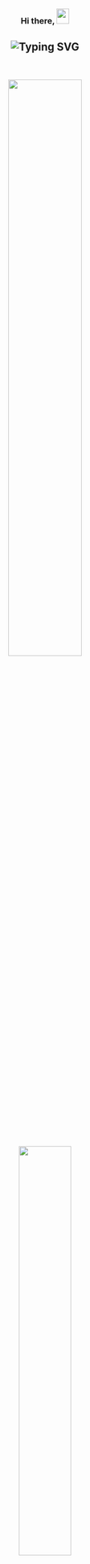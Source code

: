 <h3 align="center">
 Hi there, <img src="https://media.giphy.com/media/hvRJCLFzcasrR4ia7z/giphy.gif" width="25px" height="30px" />
</h3>

 <h2 align="center">
 
 ![Typing SVG](https://readme-typing-svg.herokuapp.com?font=firacode&color=%235BCDEC&size=26&duration=2500&center=true&vCenter=true&lines=Frontend+web+developer;loves+Errors;and+Adventures)
 
</h2>

 <br>
 
 <p align="center">
<img src="https://github-readme-streak-stats.herokuapp.com/?user=pushkardangi&" width="54%" />
<img src="https://github-readme-stats.vercel.app/api/top-langs/?username=pushkardangi&layout=compact" width="45.5%"/>
<p>
 
 <br>

<div>
 
 <p> Hi there! My name is Pushkar Dangi and I'm a Bachelor's student who loves working with React. I have experience with HTML, CSS, and JavaScript, and loves exprimenting with new things. </p>
 
<p> Oh, and before I forget - I have a little joke for you. Why do programmers prefer dark mode? Because light attracts bugs! </p>
 
<p> In all seriousness though, I'm passionate about building meaningful projects with React and I'm eager to collaborate with others who share that passion. If you're interested in working on a project together, feel free to reach out to me at pushkardangi746@gmail.com. So don't hesitate to drop me a line if you have a project in mind or just want to have a chit-chat about web technologies. I can't wait to hear from you. </p>
</div>

<br>
 
<div align="center">
 
 <h3> Lets connect </h3>

[![LinkedIn](https://img.shields.io/badge/linkedin-%230077B5.svg?style=for-the-badge&logo=linkedin&logoColor=white)](https://www.linkedin.com/in/pushkardangi/)
 <a href="mailto:pushkardangi.com"> ![Gmail](https://img.shields.io/badge/Gmail-D14836?style=for-the-badge&logo=gmail&logoColor=white) </a>
 
</div>

<br>

<table align="center">
<tr>  
 <td>
  
![HTML5](https://img.shields.io/badge/html5-%23E34F26.svg?style=for-the-badge&logo=html5&logoColor=white)
![CSS3](https://img.shields.io/badge/css3-%231572B6.svg?style=for-the-badge&logo=css3&logoColor=white)
![JavaScript](https://img.shields.io/badge/javascript-%23323330.svg?style=for-the-badge&logo=javascript&logoColor=%23F7DF1E)
![React](https://img.shields.io/badge/react-%2320232a.svg?style=for-the-badge&logo=react&logoColor=%2361DAFB)
![TailwindCSS](https://img.shields.io/badge/tailwindcss-%2338B2AC.svg?style=for-the-badge&logo=tailwind-css&logoColor=white)
![Bootstrap](https://img.shields.io/badge/bootstrap-%23563D7C.svg?style=for-the-badge&logo=bootstrap&logoColor=white)
![Git](https://img.shields.io/badge/git-%23F05033.svg?style=for-the-badge&logo=git&logoColor=white)
  
</td></tr>
<tr><td>
     
![C](https://img.shields.io/badge/c-%2300599C.svg?style=for-the-badge&logo=c&logoColor=white)
![C++](https://img.shields.io/badge/c++-%2300599C.svg?style=for-the-badge&logo=c%2B%2B&logoColor=white)
![Python](https://img.shields.io/badge/python-3670A0?style=for-the-badge&logo=python&logoColor=ffdd54)
![MySQL](https://img.shields.io/badge/mysql-%2300f.svg?style=for-the-badge&logo=mysql&logoColor=white)
![Visual Studio Code](https://img.shields.io/badge/Visual%20Studio%20Code-0078d7.svg?style=for-the-badge&logo=visual-studio-code&logoColor=white)
![Notion](https://img.shields.io/badge/Notion-%23000000.svg?style=for-the-badge&logo=notion&logoColor=white)
![Canva](https://img.shields.io/badge/Canva-%2300C4CC.svg?style=for-the-badge&logo=Canva&logoColor=white)
   
</td></tr>
</table>
